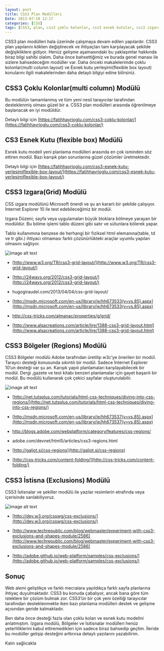 ```yaml
---
layout: post
title: CSS3 Plan Modülleri
Date: 2013-07-10 12:17
categories: [CSS]
tags: [CSS3, plan, css3 çoklu kolonlar, css3 esnek kutular, css3 ızgara modulü, css3 bölgeler modülü, css3 istisnalar modülü]
---
```


CSS3 plan modülleri hala üzerinde çalışmaya devam edilen yapılardır. CSS3 plan yapılarını kökten değiştirecek ve ihtiyaçları tam karşılayacak şekilde değişikliklere gidiyor. Henüz gelişme aşamasındaki bu yaklaşımlar hakkında biraz bilgi sahibi olalım. Daha önce bahsettiğimiz ve burada genel manası ile sizlere bahsedeceğim modüller var. Daha önceki makalelerimde çoklu kolonlar(multi column layout) ve Esnek kutu yerleşimi(flexible box layout) konularını ilgili makalelerinden daha detaylı bilgiyi edine bilirsiniz.

## CSS3 Çoklu Kolonlar(multi column) Modülü

Bu modülün tamamlanmış ve tüm yeni nesil tarayıcılar tarafından desteklenmiş olması güzel bir a. CSS3 plan modülleri arasında öğrenilmeye başlanacak en iyi modüldür.

Detaylı bilgi için [https://fatihhayrioglu.com/css3-coklu-kolonlar/](https://fatihhayrioglu.com/css3-coklu-kolonlar/)

## CS3 Esnek Kutu (flexible box) Modülü

Esnek kutu modeli yeni planlama modülleri arasında en çok isminden söz ettiren modül. Bazı karışık plan sorunlarına güzel çözümler üretmektedir.

Detaylı bilgi için  [https://fatihhayrioglu.com/css3-esnek-kutu-yerlesimiflexible-box-layout/](https://fatihhayrioglu.com/css3-esnek-kutu-yerlesimiflexible-box-layout/)

## CSS3 Izgara(Grid) Modülü

CSS ızgara modülünü Microsoft önerdi ve şu an kararlı bir şekilde çalışıyor. İnternet Explorer 10 ile test edebileceğimiz bir modül.

Izgara Düzeni; sayfa veya uygulamaları büyük bloklara bölmeye yarayan bir modüldür. Bu bölme işlemi tablo düzeni gibi satır ve sütunlara bölerek yapar.

Tablo kullanımına benzese de herhangi bir fiziksel html elemanına(table, td ve tr gibi.) ihtiyacı olmaması farklı çözünürlükteki araçlar uyumlu yapıları olmasını sağlıyor.

![image alt text](https://lh3.googleusercontent.com/tg0fRkWdz5LW0-orjNt6KV87DIeKKT9KfK182C7LiiM4ghtjU8clOlVOARQE_v2rxOxRDECgaBzBWBNiCNiZXXIC83527EgKgyQTn4uEOp4QeW1XN92dC7VXDA)

* [http://www.w3.org/TR/css3-grid-layout/](http://www.w3.org/TR/css3-grid-layout/)

* [http://24ways.org/2012/css3-grid-layout/](http://24ways.org/2012/css3-grid-layout/)

* hugogiraudel.com/2013/04/04/css-grid-layout/

* [http://msdn.microsoft.com/en-us/library/ie/hh673533(v=vs.85).aspx](http://msdn.microsoft.com/en-us/library/ie/hh673533(v=vs.85).aspx)

* http://css-tricks.com/almanac/properties/g/grid/

* [http://www.alsacreations.com/article/lire/1388-css3-grid-layout.html](http://www.alsacreations.com/article/lire/1388-css3-grid-layout.html)

## CSS3 Bölgeler (Regions) Modülü

CSS3 Bölgeler modülü Adobe tarafından üretilip w3c’ye önerilen bir modül. Tarayıcı desteği konusunda sıkıntılı bir modül. Sadece İnternet Explorer 10’un desteği var şu an. Karışık yapılı planlamaları karşılayabilecek bir modül. Dergi ,gazete ve test kitabı benzeri planlamalar için gayet başarılı bir modül. Bu modülü kullanarak çok çekici sayfalar oluşturulabilir.

![image alt text](https://lh6.googleusercontent.com/cOMC8CFYufbAVW6BewUVQXQUTHunnCoM_4NwHg3GJ3sHUP3JoOKN6pd7aienJ6p-CZBcDkTKYK7vValnfpiA2jN-AW7Qb9U_hwg8FxcGYXm2hmSYDQOlTrWevQ)

* [http://net.tutsplus.com/tutorials/html-css-techniques/diving-into-css-regions/](http://net.tutsplus.com/tutorials/html-css-techniques/diving-into-css-regions/)

* [http://msdn.microsoft.com/en-us/library/ie/hh673537(v=vs.85).aspx](http://msdn.microsoft.com/en-us/library/ie/hh673537(v=vs.85).aspx)

* http://blogs.adobe.com/webplatform/category/features/css-regions/

* adobe.com/devnet/html5/articles/css3-regions.html

* [http://galjot.si/css-regions](http://galjot.si/css-regions)

* [http://css-tricks.com/content-folding/](http://css-tricks.com/content-folding/)

## CSS3 İstisna (Exclusions) Modülü

CSS3 İstisnalar ve şekiller modülü ile yazılar resimlerin etrafında veya içerisinde sarılabiliyoruz.

![image alt text](https://lh3.googleusercontent.com/JXuDGguZWQC8-Tidk0jGIo17zrvh0XJo3ClbOj-cyI-O1CJKNNQwO_8lRQGtjDf4U3GUxjFsuzfFFLID5_lNEyrQqypZCrXWFvcA-m_7LzamWSz6QmuwIV1IMg)

* [http://dev.w3.org/csswg/css-exclusions/](http://dev.w3.org/csswg/css-exclusions/)

* [http://www.techrepublic.com/blog/webmaster/experiment-with-css3-exclusions-and-shapes-module/2586](http://www.techrepublic.com/blog/webmaster/experiment-with-css3-exclusions-and-shapes-module/2586)

* [http://adobe.github.io/web-platform/samples/css-exclusions/](http://adobe.github.io/web-platform/samples/css-exclusions/)

## Sonuç

Web alemi geliştikçe ve farklı mecralara yayıldıkça farklı sayfa planlarına ihtiyaç duyulmaktadır. CSS3 bu konuda çabalıyor, ancak bana göre tüm isteklere bir çözüm bulmak zor. CSS3’ün bir çok yeni özelliği tarayıcılar tarafından desteklenmekte iken bazı planlama modülleri destek ve gelişme açısından geride kalmaktadır.

Ben daha önce desteği fazla olan çoklu kolan ve esnek kutu modelini anlatmıştım. Izgara modülü, Bölgeler ve İsitisnalar modülleri henüz yeterliliklerini kabul ettiremedikleri için sadece biraz bahsedip geçtim. İleride bu modüller gelişip desteğini arttırırsa detaylı yazılarını yazabilirim.

Kalın sağlıcakla
